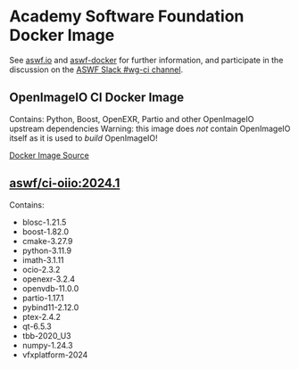<!--
Copyright (c) Contributors to the aswf-docker Project. All rights reserved.
SPDX-License-Identifier: Apache-2.0

Warning: this file is automatically generated from a template!
-->

# Academy Software Foundation Docker Image

See [aswf.io](https://aswf.io) and [aswf-docker](https://github.com/AcademySoftwareFoundation/aswf-docker)
for further information, and participate in the discussion on the
[ASWF Slack #wg-ci channel](https://academysoftwarefdn.slack.com/archives/C0169RX7MMK).

## OpenImageIO CI Docker Image

Contains: Python, Boost, OpenEXR, Partio and other OpenImageIO upstream dependencies
Warning: this image does *not* contain OpenImageIO itself as it is used to *build* OpenImageIO!

[Docker Image Source](https://github.com/AcademySoftwareFoundation/aswf-docker/blob/master/ci-oiio/Dockerfile)

## [aswf/ci-oiio:2024.1](https://hub.docker.com/r/aswf/ci-oiio/tags?page=1&name=2024.1)

Contains:
* blosc-1.21.5
* boost-1.82.0
* cmake-3.27.9
* python-3.11.9
* imath-3.1.11
* ocio-2.3.2
* openexr-3.2.4
* openvdb-11.0.0
* partio-1.17.1
* pybind11-2.12.0
* ptex-2.4.2
* qt-6.5.3
* tbb-2020_U3
* numpy-1.24.3
* vfxplatform-2024

